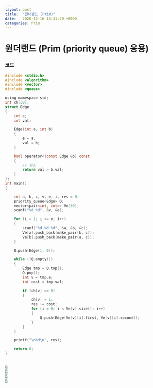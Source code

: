```yaml
---
layout: post
title:  "원더랜드 (Prim)"
date:   2020-12-16 13:31:29 +0900
categories: Prim
---
```

# 원더랜드 (Prim (priority queue) 응용)

### 코드

```c
#include <stdio.h>
#include <algorithm>
#include <vector>
#include <queue>

using namespace std;
int ch[30];
struct Edge
{
    int e;
    int val;

    Edge(int a, int b)
    {
        e = a;
        val = b;
    }

    bool operator<(const Edge &b) const
    {
        // 최소
        return val > b.val;
    }
};
int main()
{

    int a, b, c, v, e, i, res = 0;
    priority_queue<Edge> Q;
    vector<pair<int, int>> Ve[30];
    scanf("%d %d", &v, &e);

    for (i = 1; i <= e; i++)
    {
        scanf("%d %d %d", &a, &b, &c);
        Ve[a].push_back(make_pair(b, c));
        Ve[b].push_back(make_pair(a, c));
    }

    Q.push(Edge(1, 0));

    while (!Q.empty())
    {
        Edge tmp = Q.top();
        Q.pop();
        int v = tmp.e;
        int cost = tmp.val;

        if (ch[v] == 0)
        {
            ch[v] = 1;
            res += cost;
            for (i = 0; i < Ve[v].size(); i++)
            {
                Q.push(Edge(Ve[v][i].first, Ve[v][i].second));
            }
        }
    }

    printf("\n%d\n", res);

    return 0;
}

```
<br/>


<img src="/public/img/79-1.png" style="zoom:52%;"  />
<br/>
<img src="/public/img/79-2.png" style="zoom:52%;"  />
<br/>
<img src="/public/img/79-3.png" style="zoom:52%;"  />
<br/>
<img src="/public/img/79-4.png" style="zoom:52%;"  />
<br/>
<img src="/public/img/79-5.png" style="zoom:52%;"  />
<br/>
<img src="/public/img/79-6.png" style="zoom:52%;"  />
<br/>
<img src="/public/img/79-7.png" style="zoom:52%;"  />
<br/>
